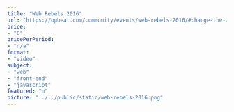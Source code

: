 ```yaml
---
title: "Web Rebels 2016"
url: "https://opbeat.com/community/events/web-rebels-2016/#change-the-world-with-the-peer-web-and-thali"
price: 
- "0"
pricePerPeriod: 
- "n/a"
format: 
- "video"
subject: 
- "web"
- "front-end"
- "javascript"
featured: "n"
picture: "../../public/static/web-rebels-2016.png"
---
```

